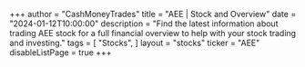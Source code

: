 +++
author = "CashMoneyTrades"
title = "AEE | Stock and Overview"
date = "2024-01-12T10:00:00"
description = "Find the latest information about trading AEE stock for a full financial overview to help with your stock trading and investing."
tags = [
   "Stocks",
]
layout = "stocks"
ticker = "AEE"
disableListPage = true
+++
